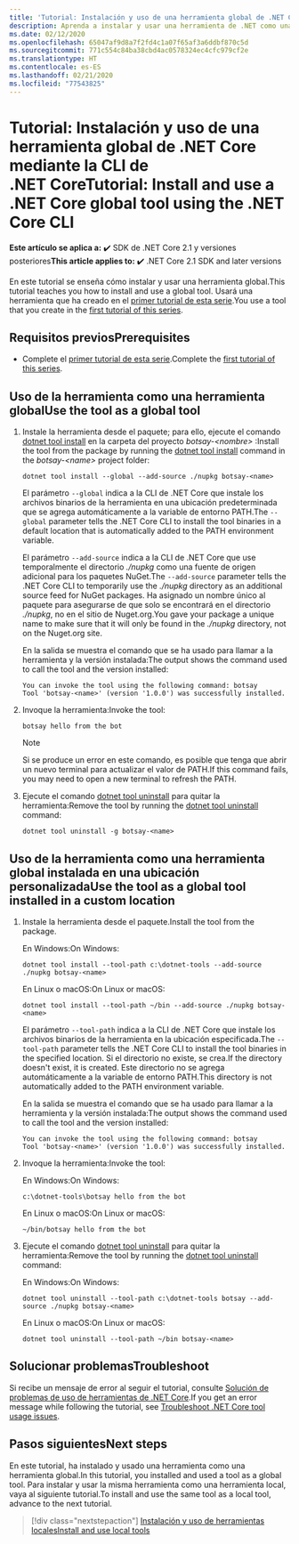```yaml
---
title: 'Tutorial: Instalación y uso de una herramienta global de .NET Core'
description: Aprenda a instalar y usar una herramienta de .NET como una herramienta global.
ms.date: 02/12/2020
ms.openlocfilehash: 65047af9d8a7f2fd4c1a07f65af3a6ddbf870c5d
ms.sourcegitcommit: 771c554c84ba38cbd4ac0578324ec4cfc979cf2e
ms.translationtype: HT
ms.contentlocale: es-ES
ms.lasthandoff: 02/21/2020
ms.locfileid: "77543825"
---
```

# <a name="tutorial-install-and-use-a-net-core-global-tool-using-the-net-core-cli"></a><span data-ttu-id="bdf85-103">Tutorial: Instalación y uso de una herramienta global de .NET Core mediante la CLI de .NET Core</span><span class="sxs-lookup"><span data-stu-id="bdf85-103">Tutorial: Install and use a .NET Core global tool using the .NET Core CLI</span></span>

<span data-ttu-id="bdf85-104">**Este artículo se aplica a:** ✔️ SDK de .NET Core 2.1 y versiones posteriores</span><span class="sxs-lookup"><span data-stu-id="bdf85-104">**This article applies to:** ✔️ .NET Core 2.1 SDK and later versions</span></span>

<span data-ttu-id="bdf85-105">En este tutorial se enseña cómo instalar y usar una herramienta global.</span><span class="sxs-lookup"><span data-stu-id="bdf85-105">This tutorial teaches you how to install and use a global tool.</span></span> <span data-ttu-id="bdf85-106">Usará una herramienta que ha creado en el [primer tutorial de esta serie](global-tools-how-to-create.md).</span><span class="sxs-lookup"><span data-stu-id="bdf85-106">You use a tool that you create in the [first tutorial of this series](global-tools-how-to-create.md).</span></span>

## <a name="prerequisites"></a><span data-ttu-id="bdf85-107">Requisitos previos</span><span class="sxs-lookup"><span data-stu-id="bdf85-107">Prerequisites</span></span>

* <span data-ttu-id="bdf85-108">Complete el [primer tutorial de esta serie](global-tools-how-to-create.md).</span><span class="sxs-lookup"><span data-stu-id="bdf85-108">Complete the [first tutorial of this series](global-tools-how-to-create.md).</span></span>

## <a name="use-the-tool-as-a-global-tool"></a><span data-ttu-id="bdf85-109">Uso de la herramienta como una herramienta global</span><span class="sxs-lookup"><span data-stu-id="bdf85-109">Use the tool as a global tool</span></span>

1. <span data-ttu-id="bdf85-110">Instale la herramienta desde el paquete; para ello, ejecute el comando [dotnet tool install](dotnet-tool-install.md) en la carpeta del proyecto *botsay-\<nombre>* :</span><span class="sxs-lookup"><span data-stu-id="bdf85-110">Install the tool from the package by running the [dotnet tool install](dotnet-tool-install.md) command in the *botsay-\<name>* project folder:</span></span>

   ```dotnetcli
   dotnet tool install --global --add-source ./nupkg botsay-<name>
   ```

   <span data-ttu-id="bdf85-111">El parámetro `--global` indica a la CLI de .NET Core que instale los archivos binarios de la herramienta en una ubicación predeterminada que se agrega automáticamente a la variable de entorno PATH.</span><span class="sxs-lookup"><span data-stu-id="bdf85-111">The `--global` parameter tells the .NET Core CLI to install the tool binaries in a default location that is automatically added to the PATH environment variable.</span></span>

   <span data-ttu-id="bdf85-112">El parámetro `--add-source` indica a la CLI de .NET Core que use temporalmente el directorio *./nupkg* como una fuente de origen adicional para los paquetes NuGet.</span><span class="sxs-lookup"><span data-stu-id="bdf85-112">The `--add-source` parameter tells the .NET Core CLI to temporarily use the *./nupkg* directory as an additional source feed for NuGet packages.</span></span> <span data-ttu-id="bdf85-113">Ha asignado un nombre único al paquete para asegurarse de que solo se encontrará en el directorio *./nupkg*, no en el sitio de Nuget.org.</span><span class="sxs-lookup"><span data-stu-id="bdf85-113">You gave your package a unique name to make sure that it will only be found in the *./nupkg* directory, not on the Nuget.org site.</span></span> 

   <span data-ttu-id="bdf85-114">En la salida se muestra el comando que se ha usado para llamar a la herramienta y la versión instalada:</span><span class="sxs-lookup"><span data-stu-id="bdf85-114">The output shows the command used to call the tool and the version installed:</span></span>

   ```console
   You can invoke the tool using the following command: botsay
   Tool 'botsay-<name>' (version '1.0.0') was successfully installed.
   ```

1. <span data-ttu-id="bdf85-115">Invoque la herramienta:</span><span class="sxs-lookup"><span data-stu-id="bdf85-115">Invoke the tool:</span></span>

   ```console
   botsay hello from the bot
   ```

   > [!NOTE]
   > <span data-ttu-id="bdf85-116">Si se produce un error en este comando, es posible que tenga que abrir un nuevo terminal para actualizar el valor de PATH.</span><span class="sxs-lookup"><span data-stu-id="bdf85-116">If this command fails, you may need to open a new terminal to refresh the PATH.</span></span>

1. <span data-ttu-id="bdf85-117">Ejecute el comando [dotnet tool uninstall](dotnet-tool-uninstall.md) para quitar la herramienta:</span><span class="sxs-lookup"><span data-stu-id="bdf85-117">Remove the tool by running the [dotnet tool uninstall](dotnet-tool-uninstall.md) command:</span></span>

   ```dotnetcli
   dotnet tool uninstall -g botsay-<name>
   ```

## <a name="use-the-tool-as-a-global-tool-installed-in-a-custom-location"></a><span data-ttu-id="bdf85-118">Uso de la herramienta como una herramienta global instalada en una ubicación personalizada</span><span class="sxs-lookup"><span data-stu-id="bdf85-118">Use the tool as a global tool installed in a custom location</span></span>

1. <span data-ttu-id="bdf85-119">Instale la herramienta desde el paquete.</span><span class="sxs-lookup"><span data-stu-id="bdf85-119">Install the tool from the package.</span></span>

   <span data-ttu-id="bdf85-120">En Windows:</span><span class="sxs-lookup"><span data-stu-id="bdf85-120">On Windows:</span></span>

   ```dotnetcli
   dotnet tool install --tool-path c:\dotnet-tools --add-source ./nupkg botsay-<name>
   ```

   <span data-ttu-id="bdf85-121">En Linux o macOS:</span><span class="sxs-lookup"><span data-stu-id="bdf85-121">On Linux or macOS:</span></span>

   ```dotnetcli
   dotnet tool install --tool-path ~/bin --add-source ./nupkg botsay-<name>
   ```

   <span data-ttu-id="bdf85-122">El parámetro `--tool-path` indica a la CLI de .NET Core que instale los archivos binarios de la herramienta en la ubicación especificada.</span><span class="sxs-lookup"><span data-stu-id="bdf85-122">The `--tool-path` parameter tells the .NET Core CLI to install the tool binaries in the specified location.</span></span> <span data-ttu-id="bdf85-123">Si el directorio no existe, se crea.</span><span class="sxs-lookup"><span data-stu-id="bdf85-123">If the directory doesn't exist, it is created.</span></span> <span data-ttu-id="bdf85-124">Este directorio no se agrega automáticamente a la variable de entorno PATH.</span><span class="sxs-lookup"><span data-stu-id="bdf85-124">This directory is not automatically added to the PATH environment variable.</span></span>

   <span data-ttu-id="bdf85-125">En la salida se muestra el comando que se ha usado para llamar a la herramienta y la versión instalada:</span><span class="sxs-lookup"><span data-stu-id="bdf85-125">The output shows the command used to call the tool and the version installed:</span></span>

   ```console
   You can invoke the tool using the following command: botsay
   Tool 'botsay-<name>' (version '1.0.0') was successfully installed.
   ```

1. <span data-ttu-id="bdf85-126">Invoque la herramienta:</span><span class="sxs-lookup"><span data-stu-id="bdf85-126">Invoke the tool:</span></span>

   <span data-ttu-id="bdf85-127">En Windows:</span><span class="sxs-lookup"><span data-stu-id="bdf85-127">On Windows:</span></span>

   ```console
   c:\dotnet-tools\botsay hello from the bot
   ```

   <span data-ttu-id="bdf85-128">En Linux o macOS:</span><span class="sxs-lookup"><span data-stu-id="bdf85-128">On Linux or macOS:</span></span>

   ```console
   ~/bin/botsay hello from the bot
   ```

1. <span data-ttu-id="bdf85-129">Ejecute el comando [dotnet tool uninstall](dotnet-tool-uninstall.md) para quitar la herramienta:</span><span class="sxs-lookup"><span data-stu-id="bdf85-129">Remove the tool by running the [dotnet tool uninstall](dotnet-tool-uninstall.md) command:</span></span>

   <span data-ttu-id="bdf85-130">En Windows:</span><span class="sxs-lookup"><span data-stu-id="bdf85-130">On Windows:</span></span>

   ```dotnetcli
   dotnet tool uninstall --tool-path c:\dotnet-tools botsay --add-source ./nupkg botsay-<name>
   ```

   <span data-ttu-id="bdf85-131">En Linux o macOS:</span><span class="sxs-lookup"><span data-stu-id="bdf85-131">On Linux or macOS:</span></span>

   ```dotnetcli
   dotnet tool uninstall --tool-path ~/bin botsay-<name>
   ```

## <a name="troubleshoot"></a><span data-ttu-id="bdf85-132">Solucionar problemas</span><span class="sxs-lookup"><span data-stu-id="bdf85-132">Troubleshoot</span></span>

<span data-ttu-id="bdf85-133">Si recibe un mensaje de error al seguir el tutorial, consulte [Solución de problemas de uso de herramientas de .NET Core](troubleshoot-usage-issues.md).</span><span class="sxs-lookup"><span data-stu-id="bdf85-133">If you get an error message while following the tutorial, see [Troubleshoot .NET Core tool usage issues](troubleshoot-usage-issues.md).</span></span>

## <a name="next-steps"></a><span data-ttu-id="bdf85-134">Pasos siguientes</span><span class="sxs-lookup"><span data-stu-id="bdf85-134">Next steps</span></span>

<span data-ttu-id="bdf85-135">En este tutorial, ha instalado y usado una herramienta como una herramienta global.</span><span class="sxs-lookup"><span data-stu-id="bdf85-135">In this tutorial, you installed and used a tool as a global tool.</span></span> <span data-ttu-id="bdf85-136">Para instalar y usar la misma herramienta como una herramienta local, vaya al siguiente tutorial.</span><span class="sxs-lookup"><span data-stu-id="bdf85-136">To install and use the same tool as a local tool, advance to the next tutorial.</span></span>

> [!div class="nextstepaction"]
> [<span data-ttu-id="bdf85-137">Instalación y uso de herramientas locales</span><span class="sxs-lookup"><span data-stu-id="bdf85-137">Install and use local tools</span></span>](local-tools-how-to-use.md)

